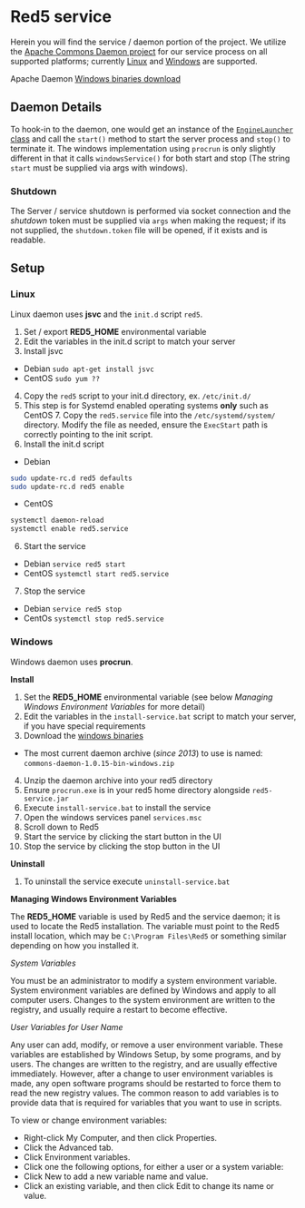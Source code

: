 # Red5 service

Herein you will find the service / daemon portion of the project. We utilize the [Apache Commons Daemon project](https://commons.apache.org/proper/commons-daemon/) for our service process on all supported platforms; currently [Linux](https://commons.apache.org/proper/commons-daemon/jsvc.html) and [Windows](https://commons.apache.org/proper/commons-daemon/procrun.html) are supported.

Apache Daemon [Windows binaries download](http://www.apache.org/dist/commons/daemon/binaries/windows/)


## Daemon Details

To hook-in to the daemon, one would get an instance of the [`EngineLauncher` class](https://github.com/Red5/red5-service/blob/master/src/main/java/org/red5/daemon/EngineLauncher.java) and call the `start()` method to start the server process and `stop()` to terminate it. The windows implementation using `procrun` is only slightly different in that it calls `windowsService()` for both start and stop (The string `start` must be supplied via args with windows).

### Shutdown
The Server / service shutdown is performed via socket connection and the _shutdown_ token must be supplied via `args` when making the request; if its not supplied, the `shutdown.token` file will be opened, if it exists and is readable.

## Setup

### Linux
Linux daemon uses __jsvc__ and the `init.d` script `red5`.

1. Set / export __RED5_HOME__ environmental variable
2. Edit the variables in the init.d script to match your server
3. Install jsvc
 * Debian `sudo apt-get install jsvc`
 * CentOS `sudo yum ??`
4. Copy the `red5` script to your init.d directory, ex. `/etc/init.d/`
5. This step is for Systemd enabled operating systems __only__ such as CentOS 7. Copy the `red5.service` file into the `/etc/systemd/system/` directory. Modify the file as needed, ensure the `ExecStart` path is correctly pointing to the init script.
6. Install the init.d script
 * Debian
```sh
sudo update-rc.d red5 defaults
sudo update-rc.d red5 enable
```
 * CentOS
```sh
systemctl daemon-reload
systemctl enable red5.service
```
6. Start the service
 * Debian `service red5 start`
 * CentOS `systemctl start red5.service`
7. Stop the service
 * Debian `service red5 stop`
 * CentOs `systemctl stop red5.service`
 
### Windows
Windows daemon uses __procrun__.

**Install**

1. Set the __RED5_HOME__ environmental variable (see below _Managing Windows Environment Variables_ for more detail)
2. Edit the variables in the `install-service.bat` script to match your server, if you have special requirements
3. Download the [windows binaries](http://www.apache.org/dist/commons/daemon/binaries/windows/)
 * The most current daemon archive (_since 2013_) to use is named: `commons-daemon-1.0.15-bin-windows.zip` 
4. Unzip the daemon archive into your red5 directory
5. Ensure `procrun.exe` is in your red5 home directory alongside `red5-service.jar`
6. Execute `install-service.bat` to install the service
7. Open the windows services panel `services.msc`
8. Scroll down to Red5
9. Start the service by clicking the start button in the UI
10. Stop the service by clicking the stop button in the UI

**Uninstall**

1. To uninstall the service execute `uninstall-service.bat`

**Managing Windows Environment Variables**

The __RED5_HOME__ variable is used by Red5 and the service daemon; it is used to locate the Red5 installation. The variable must point to the Red5 install location, which may be `C:\Program Files\Red5` or something similar depending on how you installed it.

*System Variables*

You must be an administrator to modify a system environment variable. System environment variables are defined by Windows and apply to all computer users. Changes to the system environment are written to the registry, and usually require a restart to become effective.

*User Variables for User Name*

Any user can add, modify, or remove a user environment variable. These variables are established by Windows Setup, by some programs, and by users. The changes are written to the registry, and are usually effective immediately. However, after a change to user environment variables is made, any open software programs should be restarted to force them to read the new registry values. The common reason to add variables is to provide data that is required for variables that you want to use in scripts.

To view or change environment variables:
 * Right-click My Computer, and then click Properties.
 * Click the Advanced tab.
 * Click Environment variables.
 * Click one the following options, for either a user or a system variable:
  * Click New to add a new variable name and value.
  * Click an existing variable, and then click Edit to change its name or value.

